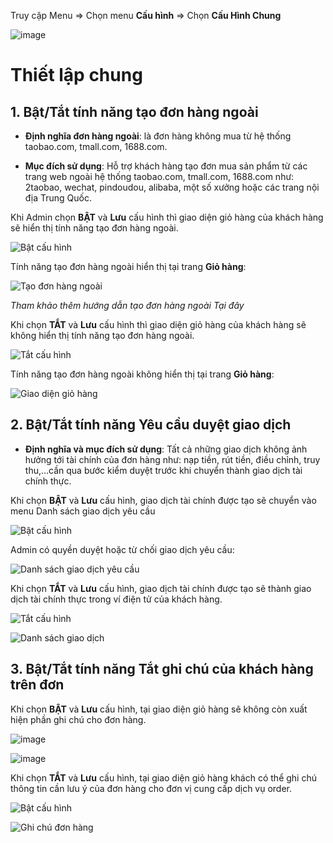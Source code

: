 
Truy cập Menu => Chọn menu **Cấu hình** => Chọn **Cấu Hình Chung**

![image](https://user-images.githubusercontent.com/73226975/132312213-9ada8b75-1c7c-435b-9d63-b62d5f6b8715.png)


# Thiết lập chung
## 1. Bật/Tắt tính năng tạo đơn hàng ngoài
- **Định nghĩa đơn hàng ngoài**: là đơn hàng không mua từ hệ thống taobao.com, tmall.com, 1688.com.

- **Mục đích sử dụng**: Hỗ trợ khách hàng tạo đơn mua sản phẩm từ các trang web ngoài hệ thống taobao.com, tmall.com, 1688.com như: 2taobao, wechat, pindoudou, alibaba, một số xưởng hoặc các trang nội địa Trung Quốc.

Khi Admin chọn **BẬT** và **Lưu** cấu hình thì giao diện giỏ hàng của khách hàng sẽ hiển thị tính năng tạo đơn hàng ngoài.

![Bật cấu hình](https://user-images.githubusercontent.com/73226975/132317395-e98d7f54-d400-454e-a2d9-f141fa3aa7f8.png)

Tính năng tạo đơn hàng ngoài hiển thị tại trang **Giỏ hàng**:

![Tạo đơn hàng ngoài](https://user-images.githubusercontent.com/73226975/132317625-b6ebd4be-5324-4d5f-9895-e8acd8263a64.png)

*Tham khảo thêm hướng dẫn tạo đơn hàng ngoài Tại đây*

Khi chọn **TẮT** và **Lưu** cấu hình thì giao diện giỏ hàng của khách hàng sẽ không hiển thị tính năng tạo đơn hàng ngoài.

![Tắt cấu hình](https://user-images.githubusercontent.com/73226975/132318327-7e60ef75-852d-487c-8e9c-55f5d4e1ba8d.png)

Tính năng tạo đơn hàng ngoài không hiển thị tại trang **Giỏ hàng**:

![Giao diện giỏ hàng](https://user-images.githubusercontent.com/73226975/132318982-102e8176-067e-4511-bb14-1fe29b891ead.png)

## 2. Bật/Tắt tính năng Yêu cầu duyệt giao dịch

- **Định nghĩa và mục đích sử dụng**: Tất cả những giao dịch không ảnh hưởng tới tài chính của đơn hàng như: nạp tiền, rút tiền, điều chỉnh, truy thu,…cần qua bước kiểm duyệt trước khi chuyển thành giao dịch tài chính thực. 

Khi chọn **BẬT** và **Lưu** cấu hình, giao dịch tài chính được tạo sẽ chuyển vào menu Danh sách giao dịch yêu cầu

![Bật cấu hình](https://user-images.githubusercontent.com/73226975/132471196-e2d42dc7-acc4-422b-9e84-2fd6fd13eb41.png)

Admin có quyền duyệt hoặc từ chối giao dịch yêu cầu:

![Danh sách giao dịch yêu cầu](https://user-images.githubusercontent.com/73226975/132471406-5e42caff-6e17-456b-9db3-12d83c1f4ba0.png)

Khi chọn **TẮT** và **Lưu** cấu hình, giao dịch tài chính được tạo sẽ thành giao dịch tài chính thực trong ví điện tử của khách hàng. 

![Tắt cấu hình](https://user-images.githubusercontent.com/73226975/132473030-e15c1248-6fe6-4328-b521-c5630a27b1a5.png)

![Danh sách giao dịch](https://user-images.githubusercontent.com/73226975/132473612-b5e06c1a-0321-402f-bb4f-15a35a2c4dcd.png)

## 3. Bật/Tắt tính năng Tắt ghi chú của khách hàng trên đơn

Khi chọn **BẬT** và **Lưu** cấu hình, tại giao diện giỏ hàng sẽ không còn xuất hiện phần ghi chú cho đơn hàng.

![image](https://user-images.githubusercontent.com/73226975/132493316-9d74f4cf-8507-4767-ad3b-c441c168393a.png)

![image](https://user-images.githubusercontent.com/73226975/132475691-00a59357-69fe-4172-b9ea-33ffd641a385.png)

Khi chọn **TẮT** và **Lưu** cấu hình, tại giao diện giỏ hàng khách có thể ghi chú thông tin cần lưu ý của đơn hàng cho đơn vị cung cấp dịch vụ order.

![Bật cấu hình](https://user-images.githubusercontent.com/73226975/132474020-e5d04228-c684-4eae-a926-580066db4c4a.png)

![Ghi chú đơn hàng](https://user-images.githubusercontent.com/73226975/132493172-498462ed-14e9-4f24-9470-c218b64d46b7.png)







